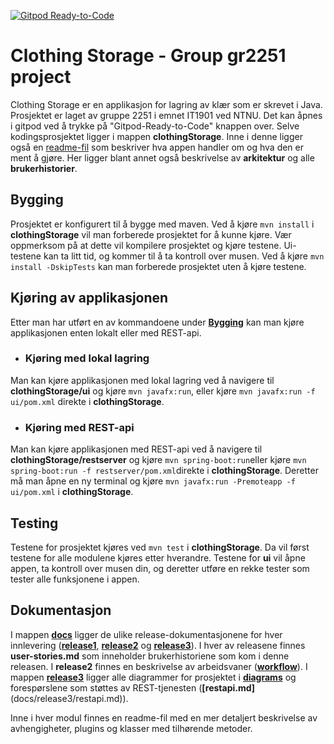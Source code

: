 [![Gitpod Ready-to-Code](https://img.shields.io/badge/Gitpod-Ready--to--Code-blue?logo=gitpod)](https://gitpod.stud.ntnu.no/#https://gitlab.stud.idi.ntnu.no/it1901/groups-2022/gr2251/gr2251.git)

# Clothing Storage - Group gr2251 project

Clothing Storage er en applikasjon for lagring av klær som er skrevet i Java. Prosjektet er laget av gruppe 2251 i emnet IT1901 ved NTNU. Det kan åpnes i gitpod ved å trykke på "Gitpod-Ready-to-Code" knappen over. Selve kodingsprosjektet ligger i mappen **clothingStorage**. Inne i denne ligger også en [readme-fil](clothingStorage/readme.md#ClothingStorage) som beskriver hva appen handler om og hva den er ment å gjøre. Her ligger blant annet også beskrivelse av **arkitektur** og alle **brukerhistorier**.

## Bygging

Prosjektet er konfigurert til å bygge med maven. Ved å kjøre `mvn install` i **clothingStorage** vil man forberede prosjektet for å kunne kjøre. Vær oppmerksom på at dette vil kompilere prosjektet og kjøre testene. Ui-testene kan ta litt tid, og kommer til å ta kontroll over musen. Ved å kjøre `mvn install -DskipTests` kan man forberede prosjektet uten å kjøre testene.

## Kjøring av applikasjonen

Etter man har utført en av kommandoene under **[Bygging](readme.md#bygging)** kan man kjøre applikasjonen enten lokalt eller med REST-api. 

- ### Kjøring med lokal lagring

Man kan kjøre applikasjonen med lokal lagring ved å navigere til **clothingStorage/ui** og kjøre `mvn javafx:run`, eller kjøre `mvn javafx:run -f ui/pom.xml` direkte i **clothingStorage**.

- ### Kjøring med REST-api

Man kan kjøre applikasjonen med REST-api ved å navigere til **clothingStorage/restserver** og kjøre `mvn spring-boot:run`eller kjøre `mvn spring-boot:run -f restserver/pom.xml`direkte i **clothingStorage**. Deretter må man åpne en ny terminal og kjøre `mvn javafx:run -Premoteapp -f ui/pom.xml` i **clothingStorage**.

## Testing

Testene for prosjektet kjøres ved `mvn test` i **clothingStorage**. Da vil først testene for alle modulene kjøres etter hverandre. Testene for **ui** vil åpne appen, ta kontroll over musen din, og deretter utføre en rekke tester som tester alle funksjonene i appen.

## Dokumentasjon 

I mappen **[docs](docs)** ligger de ulike release-dokumentasjonene for hver innlevering (**[release1](docs/release1/readme.md)**, **[release2](docs/release2/readme.md)** og **[release3](docs/release3/readme.md)**). I hver av releasene finnes **user-stories.md** som inneholder brukerhistoriene som kom i denne releasen. I **release2** finnes en beskrivelse av arbeidsvaner (**[workflow](docs/release2/workflow.md)**). I mappen **[release3](docs/release3/diagrams/)** ligger alle diagrammer for prosjektet i **[diagrams](docs/release3/diagrams)** og forespørslene som støttes av REST-tjenesten (**[restapi.md]**(docs/release3/restapi.md)).

Inne i hver modul finnes en readme-fil med en mer detaljert beskrivelse av avhengigheter, plugins og klasser med tilhørende metoder.
